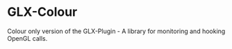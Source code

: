 GLX-Colour
==========

Colour only version of the GLX-Plugin - A library for monitoring and hooking OpenGL calls.
